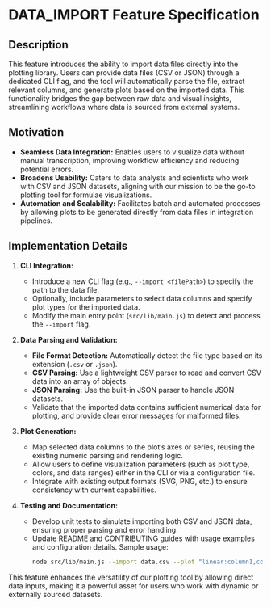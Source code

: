 # DATA_IMPORT Feature Specification

## Description
This feature introduces the ability to import data files directly into the plotting library. Users can provide data files (CSV or JSON) through a dedicated CLI flag, and the tool will automatically parse the file, extract relevant columns, and generate plots based on the imported data. This functionality bridges the gap between raw data and visual insights, streamlining workflows where data is sourced from external systems.

## Motivation
- **Seamless Data Integration:** Enables users to visualize data without manual transcription, improving workflow efficiency and reducing potential errors.
- **Broadens Usability:** Caters to data analysts and scientists who work with CSV and JSON datasets, aligning with our mission to be the go-to plotting tool for formulae visualizations.
- **Automation and Scalability:** Facilitates batch and automated processes by allowing plots to be generated directly from data files in integration pipelines.

## Implementation Details
1. **CLI Integration:**
   - Introduce a new CLI flag (e.g., `--import <filePath>`) to specify the path to the data file.
   - Optionally, include parameters to select data columns and specify plot types for the imported data.
   - Modify the main entry point (`src/lib/main.js`) to detect and process the `--import` flag.

2. **Data Parsing and Validation:**
   - **File Format Detection:** Automatically detect the file type based on its extension (`.csv` or `.json`).
   - **CSV Parsing:** Use a lightweight CSV parser to read and convert CSV data into an array of objects.
   - **JSON Parsing:** Use the built-in JSON parser to handle JSON datasets.
   - Validate that the imported data contains sufficient numerical data for plotting, and provide clear error messages for malformed files.

3. **Plot Generation:**
   - Map selected data columns to the plot’s axes or series, reusing the existing numeric parsing and rendering logic.
   - Allow users to define visualization parameters (such as plot type, colors, and data ranges) either in the CLI or via a configuration file.
   - Integrate with existing output formats (SVG, PNG, etc.) to ensure consistency with current capabilities.

4. **Testing and Documentation:**
   - Develop unit tests to simulate importing both CSV and JSON data, ensuring proper parsing and error handling.
   - Update README and CONTRIBUTING guides with usage examples and configuration details. Sample usage:
     ```bash
     node src/lib/main.js --import data.csv --plot "linear:column1,column2,-10,10,1"
     ```

This feature enhances the versatility of our plotting tool by allowing direct data inputs, making it a powerful asset for users who work with dynamic or externally sourced datasets.